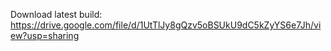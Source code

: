 Download latest build: https://drive.google.com/file/d/1UtTlJy8gQzv5oBSUkU9dC5kZyYS6e7Jh/view?usp=sharing
